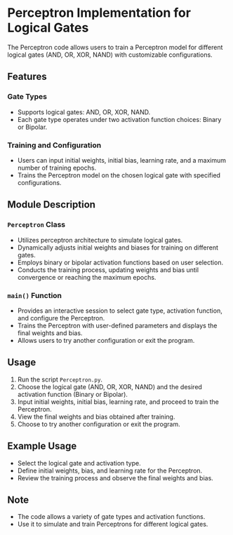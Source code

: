 # Perceptron Implementation for Logical Gates

The Perceptron code allows users to train a Perceptron model for different logical gates (AND, OR, XOR, NAND) with customizable configurations.

## Features

### Gate Types
- Supports logical gates: AND, OR, XOR, NAND.
- Each gate type operates under two activation function choices: Binary or Bipolar.

### Training and Configuration
- Users can input initial weights, initial bias, learning rate, and a maximum number of training epochs.
- Trains the Perceptron model on the chosen logical gate with specified configurations.

## Module Description

### `Perceptron` Class
- Utilizes perceptron architecture to simulate logical gates.
- Dynamically adjusts initial weights and biases for training on different gates.
- Employs binary or bipolar activation functions based on user selection.
- Conducts the training process, updating weights and bias until convergence or reaching the maximum epochs.

### `main()` Function
- Provides an interactive session to select gate type, activation function, and configure the Perceptron.
- Trains the Perceptron with user-defined parameters and displays the final weights and bias.
- Allows users to try another configuration or exit the program.

## Usage

1. Run the script `Perceptron.py`.
2. Choose the logical gate (AND, OR, XOR, NAND) and the desired activation function (Binary or Bipolar).
3. Input initial weights, initial bias, learning rate, and proceed to train the Perceptron.
4. View the final weights and bias obtained after training.
5. Choose to try another configuration or exit the program.

## Example Usage
- Select the logical gate and activation type.
- Define initial weights, bias, and learning rate for the Perceptron.
- Review the training process and observe the final weights and bias.

## Note
- The code allows a variety of gate types and activation functions.
- Use it to simulate and train Perceptrons for different logical gates.

